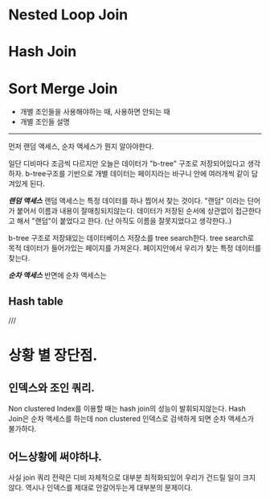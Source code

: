 # Nested Loop Join
# Hash Join
# Sort Merge Join

- 개별 조인들을 사용해야하는 때, 사용하면 안되는 때
- 개별 조인들 설명


----

먼저 랜덤 액세스, 순차 액세스가 뭔지 알아야한다. 

일단 디비마다 조금씩 다르지만 오늘은 데이터가 "b-tree" 구조로 저장되어있다고 생각하자. b-tree구조를 기반으로 개별 데이터는 페이지라는 바구니 안에 여러개씩 같이 담겨있게 된다. 

***랜덤 액세스***
랜덤 액세스는 특정 데이터를 하나 찝어서 찾는 것이다. 
"랜덤" 이라는 단어가 붙어서 이름과 내용이 잘매칭되지않는다. 데이터가 저장된 순서에 상관없이 접근한다고 해서 "랜덤"이 붙었다고 한다. (난 아직도 이름을 잘못지었다고 생각한다..)


b-tree 구조로 저장돼있는 데이터베이스 저장소를 tree search한다. 
tree search로 목적 데이터가 들어가있는 페이지를 가져온다. 
페이지안에서 우리가 찾는 특정 데이터를 찾는다.

***순차 액세스***
반면에 순차 액세스는 

## Hash table


///

# 상황 별 장단점.

## 인덱스와 조인 쿼리.

Non clustered Index를 이용할 때는 hash join의 성능이 발휘되지않는다. 
Hash Join은 순차 액세스를 하는데 non clustered 인덱스로 검색하게 되면 순차 액세스가 불가하다.

## 어느상황에 써야하냐.

사실 join 쿼리 전략은 디비 자체적으로 대부분 최적화되있어 우리가 건드릴 일이 크지 않다.
역시나 인덱스를 제대로 안갈어두는게 대부분의 문제이다.